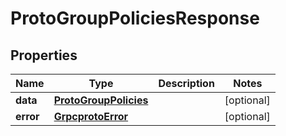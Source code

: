 

# ProtoGroupPoliciesResponse


## Properties

| Name | Type | Description | Notes |
|------------ | ------------- | ------------- | -------------|
|**data** | [**ProtoGroupPolicies**](ProtoGroupPolicies.md) |  |  [optional] |
|**error** | [**GrpcprotoError**](GrpcprotoError.md) |  |  [optional] |



